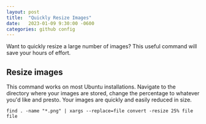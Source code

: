 ```yaml
---
layout: post
title:  "Quickly Resize Images"
date:   2023-01-09 9:30:00 -0600
categories: github config
---
```


Want to quickly resize a large number of images? This useful command will save your hours of effort. 

## Resize images
This command works on most Ubuntu installations. Navigate to the directory where your images are stored, change the percentage to whatever you'd like and presto. Your images are quickly and easily reduced in size.

``
find . -name "*.png" | xargs --replace=file convert -resize 25% file file
``
